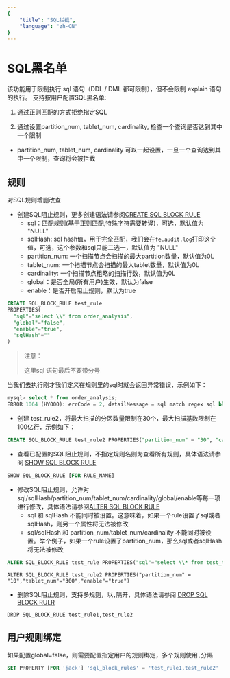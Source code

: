 ```yaml
---
{
    "title": "SQL拦截",
    "language": "zh-CN"
}
---
```


<!-- 
Licensed to the Apache Software Foundation (ASF) under one
or more contributor license agreements.  See the NOTICE file
distributed with this work for additional information
regarding copyright ownership.  The ASF licenses this file
to you under the Apache License, Version 2.0 (the
"License"); you may not use this file except in compliance
with the License.  You may obtain a copy of the License at

  http://www.apache.org/licenses/LICENSE-2.0

Unless required by applicable law or agreed to in writing,
software distributed under the License is distributed on an
"AS IS" BASIS, WITHOUT WARRANTIES OR CONDITIONS OF ANY
KIND, either express or implied.  See the License for the
specific language governing permissions and limitations
under the License.
-->

# SQL黑名单

该功能用于限制执行 sql 语句（DDL / DML 都可限制），但不会限制 explain 语句的执行。
支持按用户配置SQL黑名单:

1. 通过正则匹配的方式拒绝指定SQL

2. 通过设置partition_num, tablet_num, cardinality, 检查一个查询是否达到其中一个限制
- partition_num, tablet_num, cardinality 可以一起设置，一旦一个查询达到其中一个限制，查询将会被拦截

## 规则

对SQL规则增删改查
- 创建SQL阻止规则，更多创建语法请参阅[CREATE SQL BLOCK RULE](../sql-manual/sql-reference/Data-Definition-Statements/Create/CREATE-SQL-BLOCK-RULE.md)
    - sql：匹配规则(基于正则匹配,特殊字符需要转译)，可选，默认值为 "NULL"
    - sqlHash: sql hash值，用于完全匹配，我们会在`fe.audit.log`打印这个值，可选，这个参数和sql只能二选一，默认值为 "NULL"
    - partition_num: 一个扫描节点会扫描的最大partition数量，默认值为0L
    - tablet_num: 一个扫描节点会扫描的最大tablet数量，默认值为0L
    - cardinality: 一个扫描节点粗略的扫描行数，默认值为0L
    - global：是否全局(所有用户)生效，默认为false
    - enable：是否开启阻止规则，默认为true
```sql
CREATE SQL_BLOCK_RULE test_rule 
PROPERTIES(
  "sql"="select \\* from order_analysis",
  "global"="false",
  "enable"="true",
  "sqlHash"=""
)
```
>注意：
>
>这里sql 语句最后不要带分号

当我们去执行刚才我们定义在规则里的sql时就会返回异常错误，示例如下：

```sql
mysql> select * from order_analysis;
ERROR 1064 (HY000): errCode = 2, detailMessage = sql match regex sql block rule: order_analysis_rule
```

- 创建 test_rule2，将最大扫描的分区数量限制在30个，最大扫描基数限制在100亿行，示例如下：
```sql
CREATE SQL_BLOCK_RULE test_rule2 PROPERTIES("partition_num" = "30", "cardinality"="10000000000","global"="false","enable"="true")
```

- 查看已配置的SQL阻止规则，不指定规则名则为查看所有规则，具体语法请参阅 [SHOW SQL BLOCK RULE](../sql-manual/sql-reference/Show-Statements/SHOW-SQL-BLOCK-RULE.md)

```sql
SHOW SQL_BLOCK_RULE [FOR RULE_NAME]
```
- 修改SQL阻止规则，允许对sql/sqlHash/partition_num/tablet_num/cardinality/global/enable等每一项进行修改，具体语法请参阅[ALTER SQL BLOCK  RULE](../sql-manual/sql-reference/Data-Definition-Statements/Alter/ALTER-SQL-BLOCK-RULE.md)
    - sql 和 sqlHash 不能同时被设置。这意味着，如果一个rule设置了sql或者sqlHash，则另一个属性将无法被修改
    - sql/sqlHash 和 partition_num/tablet_num/cardinality 不能同时被设置。举个例子，如果一个rule设置了partition_num，那么sql或者sqlHash将无法被修改
```sql
ALTER SQL_BLOCK_RULE test_rule PROPERTIES("sql"="select \\* from test_table","enable"="true")
```

```
ALTER SQL_BLOCK_RULE test_rule2 PROPERTIES("partition_num" = "10","tablet_num"="300","enable"="true")
```

- 删除SQL阻止规则，支持多规则，以`,`隔开，具体语法请参阅 [DROP SQL BLOCK RULR](../sql-manual/sql-reference/Data-Definition-Statements/Drop/DROP-SQL-BLOCK-RULE.md)
```
DROP SQL_BLOCK_RULE test_rule1,test_rule2
```

## 用户规则绑定
如果配置global=false，则需要配置指定用户的规则绑定，多个规则使用`,`分隔
```sql
SET PROPERTY [FOR 'jack'] 'sql_block_rules' = 'test_rule1,test_rule2'
```
